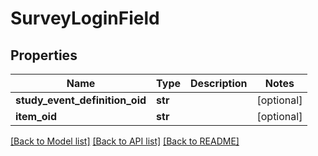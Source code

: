# SurveyLoginField

## Properties
Name | Type | Description | Notes
------------ | ------------- | ------------- | -------------
**study_event_definition_oid** | **str** |  | [optional] 
**item_oid** | **str** |  | [optional] 

[[Back to Model list]](../README.md#documentation-for-models) [[Back to API list]](../README.md#documentation-for-api-endpoints) [[Back to README]](../README.md)


